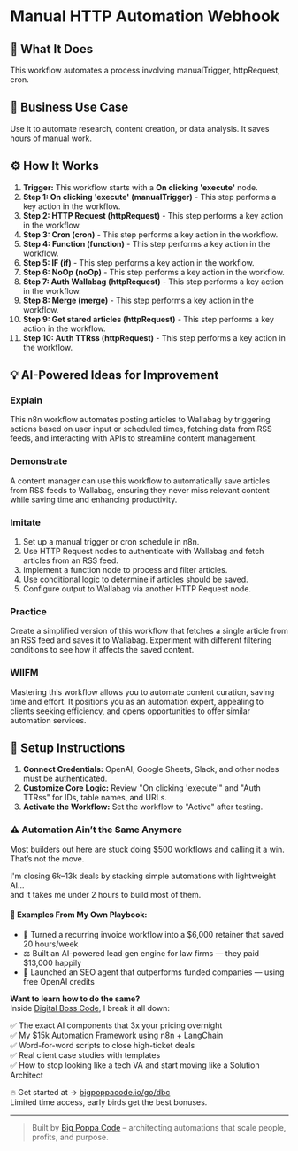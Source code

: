 # Manual HTTP Automation Webhook

## 🚀 What It Does
This workflow automates a process involving manualTrigger, httpRequest, cron.

## 💼 Business Use Case
Use it to automate research, content creation, or data analysis. It saves hours of manual work.

## ⚙️ How It Works
1.  **Trigger:** This workflow starts with a **On clicking 'execute'** node.
2. **Step 1: On clicking 'execute' (manualTrigger)** - This step performs a key action in the workflow.
3. **Step 2: HTTP Request (httpRequest)** - This step performs a key action in the workflow.
4. **Step 3: Cron (cron)** - This step performs a key action in the workflow.
5. **Step 4: Function (function)** - This step performs a key action in the workflow.
6. **Step 5: IF (if)** - This step performs a key action in the workflow.
7. **Step 6: NoOp (noOp)** - This step performs a key action in the workflow.
8. **Step 7: Auth Wallabag (httpRequest)** - This step performs a key action in the workflow.
9. **Step 8: Merge (merge)** - This step performs a key action in the workflow.
10. **Step 9: Get stared articles (httpRequest)** - This step performs a key action in the workflow.
11. **Step 10: Auth TTRss (httpRequest)** - This step performs a key action in the workflow.

## 💡 AI-Powered Ideas for Improvement
### Explain
This n8n workflow automates posting articles to Wallabag by triggering actions based on user input or scheduled times, fetching data from RSS feeds, and interacting with APIs to streamline content management.

### Demonstrate
A content manager can use this workflow to automatically save articles from RSS feeds to Wallabag, ensuring they never miss relevant content while saving time and enhancing productivity.

### Imitate
1. Set up a manual trigger or cron schedule in n8n.
2. Use HTTP Request nodes to authenticate with Wallabag and fetch articles from an RSS feed.
3. Implement a function node to process and filter articles.
4. Use conditional logic to determine if articles should be saved.
5. Configure output to Wallabag via another HTTP Request node.

### Practice
Create a simplified version of this workflow that fetches a single article from an RSS feed and saves it to Wallabag. Experiment with different filtering conditions to see how it affects the saved content.

### WIIFM
Mastering this workflow allows you to automate content curation, saving time and effort. It positions you as an automation expert, appealing to clients seeking efficiency, and opens opportunities to offer similar automation services.

## 🔧 Setup Instructions
1. **Connect Credentials:** OpenAI, Google Sheets, Slack, and other nodes must be authenticated.
2. **Customize Core Logic:** Review "On clicking 'execute'" and "Auth TTRss" for IDs, table names, and URLs.
3. **Activate the Workflow:** Set the workflow to "Active" after testing.

### ⚠️ Automation Ain’t the Same Anymore

Most builders out here are stuck doing $500 workflows and calling it a win.  
That’s not the move.  

I'm closing $6k–$13k deals by stacking simple automations with lightweight AI...  
and it takes me under 2 hours to build most of them.

#### 🧠 Examples From My Own Playbook:
- 🔁 Turned a recurring invoice workflow into a $6,000 retainer that saved 20 hours/week  
- ⚖️ Built an AI-powered lead gen engine for law firms — they paid $13,000 happily  
- 🚀 Launched an SEO agent that outperforms funded companies — using free OpenAI credits  

**Want to learn how to do the same?**  
Inside [Digital Boss Code](https://bigpoppacode.io/go/dbc), I break it all down:

✅ The exact AI components that 3x your pricing overnight  
✅ My $15k Automation Framework using n8n + LangChain  
✅ Word-for-word scripts to close high-ticket deals  
✅ Real client case studies with templates  
✅ How to stop looking like a tech VA and start moving like a Solution Architect  

🔥 Get started at → [bigpoppacode.io/go/dbc](https://bigpoppacode.io/go/dbc)  
Limited time access, early birds get the best bonuses.

---
> Built by [Big Poppa Code](https://bigpoppacode.io) – architecting automations that scale people, profits, and purpose.
